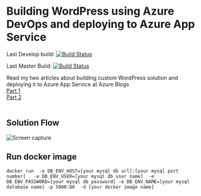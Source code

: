 # Building WordPress using Azure DevOps and deploying to Azure App Service

Last Develop build: [![Build Status](https://dev.azure.com/milanmiljkovic/wordpress-demo/_apis/build/status/dev-wordpress-CI?branchName=develop)](https://dev.azure.com/milanmiljkovic/wordpress-demo/_build/latest?definitionId=8&branchName=develop)

Last Master Build: [![Build Status](https://dev.azure.com/milanmiljkovic/wordpress-demo/_apis/build/status/prod-wordpress-CI?branchName=master)](https://dev.azure.com/milanmiljkovic/wordpress-demo/_build/latest?definitionId=9&branchName=master)

Read my two articles about building custom WordPress solution and deploying it to Azure App Service at Azure Blogs <br> 
<a href='https://azure.microsoft.com/en-us/blog/deploying-wordpress-application-using-vsts-and-azure-part-one'>Part 1</a><br>
<a href='https://azure.microsoft.com/en-us/blog/deploying-wordpress-application-using-visual-studio-team-services-and-azure-part-two/'>Part 2</a><br>
<br>
## Solution Flow
![Screen capture](https://github.com/yaprigal/WordPressVSTS/blob/master/wordpress.png?raw=true)
## Run docker image
```
docker run  -e DB_ENV_HOST=[your mysql db url]:[your mysql port number]   -e DB_ENV_USER=[your mysql db user name]  -e DB_ENV_PASSWORD=[your mysql db password] -e DB_ENV_NAME=[your mysql database name] -p 5000:80  -d [your docker image name]
```
